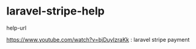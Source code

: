# laravel-stripe-help
help-url


https://www.youtube.com/watch?v=bjDuyIzraKk : laravel stripe payment
